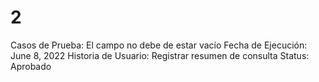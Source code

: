 # 2

Casos de Prueba: El campo no debe de estar vacío
Fecha de Ejecución: June 8, 2022
Historia de Usuario: Registrar resumen de consulta
Status: Aprobado